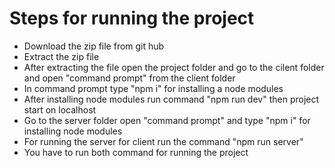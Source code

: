 <h1>Steps for running the project</h1>
<ul>
<li>Download the zip file from git hub</li>
<li>Extract the zip file</li>
<li>After extracting the file open the project folder and go to the cilent folder and open "command prompt" from the client folder</li>
<li>In command prompt type "npm i" for installing a node modules</li>
<li>After installing node modules run command "npm run dev" then project start on localhost</li>
<li>Go to the server folder open "command prompt" and type "npm i" for installing node modules</li>
<li>For running the server for client run the command "npm run server"</li>
<li>You have to run both command for running the project</li>
</ul>